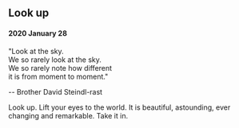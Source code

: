 ## Look up

#### 2020 January 28

"Look at the sky.  
We so rarely look at the sky.  
We so rarely note how different  
it is from moment to moment."

-- Brother David Steindl-rast

Look up. Lift your eyes to the world. It is beautiful, astounding, ever changing and remarkable. Take it in.
